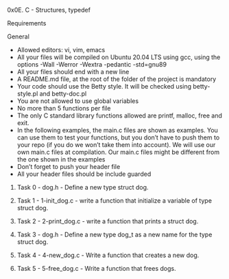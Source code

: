 0x0E. C - Structures, typedef

Requirements

General

- Allowed editors: vi, vim, emacs
- All your files will be compiled on Ubuntu 20.04 LTS using gcc, using the options -Wall -Werror -Wextra -pedantic -std=gnu89
- All your files should end with a new line
- A README.md file, at the root of the folder of the project is mandatory
- Your code should use the Betty style. It will be checked using betty-style.pl and betty-doc.pl
- You are not allowed to use global variables
- No more than 5 functions per file
- The only C standard library functions allowed are printf, malloc, free and exit.
- In the following examples, the main.c files are shown as examples. You can use them to test your functions, but you don’t have to push them to your repo (if you do we won’t take them into account). We will use our own main.c files at compilation. Our main.c files might be different from the one shown in the examples
- Don’t forget to push your header file
- All your header files should be include guarded

1. Task 0 - dog.h - Define a new type struct dog.

2. Task 1 - 1-init_dog.c - write a function that initialize a variable of type struct dog.

3. Task 2 - 2-print_dog.c - write a function that prints a struct dog.

4. Task 3 - dog.h - Define a new type dog_t as a new name for the type struct dog.

5. Task 4 - 4-new_dog.c - Write a function that creates a new dog.

6. Task 5 - 5-free_dog.c - Write a function that frees dogs.
